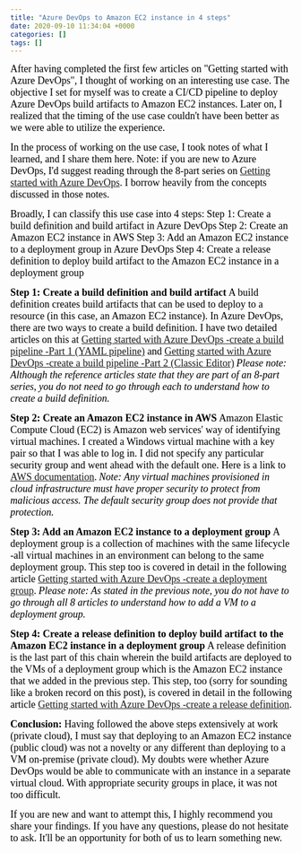```yaml
---
title: "Azure DevOps to Amazon EC2 instance in 4 steps"
date: 2020-09-10 11:34:04 +0000
categories: []
tags: []
---
```


<span style="font-size: 18px"><span style="font-family: calibri"><span style="color: #000000">After having completed the first few articles on "Getting started with Azure DevOps", I thought of working on an interesting use case. The objective I set for myself was to create a CI/CD pipeline to deploy Azure DevOps build artifacts to Amazon EC2 instances. Later on, I realized that the timing of the use case couldn't have been better as we were able to utilize the experience.</span></span></span>

<span style="font-size: 18px"><span style="font-family: calibri"><span style="color: #000000">In the process of working on the use case, I took notes of what I learned, and I share them here.</span></span></span>
<span style="font-size: 18px"><span style="font-family: calibri"><span style="color: #000000">Note: if you are new to Azure DevOps, I'd suggest reading through the 8-part series on <a href="https://skundunotes.com/2019/11/07/getting-started-with-azure-devops/">Getting started with Azure DevOps</a>. I borrow heavily from the concepts discussed in those notes.</span></span></span><!--more-->

<span style="font-size: 18px"><span style="font-family: calibri"><span style="color: #000000">Broadly, I can classify this use case into 4 steps:</span></span></span>
<span style="font-size: 18px"><span style="font-family: calibri"><span style="color: #000000">Step 1: Create a build definition and build artifact in Azure DevOps</span></span></span>
<span style="font-size: 18px"><span style="font-family: calibri"><span style="color: #000000">Step 2: Create an Amazon EC2 instance in AWS</span></span></span>
<span style="font-size: 18px"><span style="font-family: calibri"><span style="color: #000000">Step 3: Add an Amazon EC2 instance to a deployment group in Azure DevOps</span></span></span>
<span style="font-size: 18px"><span style="font-family: calibri"><span style="color: #000000">Step 4: Create a release definition to deploy build artifact to the Amazon EC2 instance in a deployment group</span></span></span>

<strong><span style="font-size: 18px"><span style="font-family: calibri"><span style="color: #000000">Step 1: Create a build definition and build artifact</span></span></span></strong>
<span style="font-size: 18px"><span style="font-family: calibri"><span style="color: #000000">A build definition creates build artifacts that can be used to deploy to a resource (in this case, an Amazon EC2 instance). In Azure DevOps, there are two ways to create a build definition. I have two detailed articles on this at <a href="http://skundunotes.com/2020/05/15/getting-started-with-azure-devops-create-a-build-pipeline-part-1-yaml-pipeline/" target="_blank" rel="noopener">Getting started with Azure DevOps -create a build pipeline -Part 1 (YAML pipeline)</a> and <a href="http://skundunotes.com/2020/05/15/getting-started-with-azure-devops-create-a-build-pipeline-part-2-classic-editor/" target="_blank" rel="noopener">Getting started with Azure DevOps -create a build pipeline -Part 2 (Classic Editor)</a></span></span></span>
<em><span style="font-size: 18px"><span style="font-family: calibri"><span style="color: #000000">Please note: Although the reference articles state that they are part of an 8-part series, you do not need to go through each to understand how to create a build definition.</span></span></span></em>

<strong><span style="font-size: 18px"><span style="font-family: calibri"><span style="color: #000000">Step 2: Create an Amazon EC2 instance in AWS</span></span></span></strong>
<span style="font-size: 18px"><span style="font-family: calibri"><span style="color: #000000">Amazon Elastic Compute Cloud (EC2) is Amazon web services' way of identifying virtual machines. I created a Windows virtual machine with a key pair so that I was able to log in. I did not specify any particular security group and went ahead with the default one. Here is a link to <a href="https://docs.aws.amazon.com/AWSEC2/latest/WindowsGuide/get-set-up-for-amazon-ec2.html">AWS documentation</a>.</span></span></span>
<em><span style="font-size: 18px"><span style="font-family: calibri"><span style="color: #000000">Note: Any virtual machines provisioned in cloud infrastructure must have proper security to protect from malicious access. The default security group does not provide that protection.</span></span></span></em>

<strong><span style="font-size: 18px"><span style="font-family: calibri"><span style="color: #000000">Step 3: Add an Amazon EC2 instance to a deployment group</span></span></span></strong>
<span style="font-size: 18px"><span style="font-family: calibri"><span style="color: #000000">A deployment group is a collection of machines with the same lifecycle -all virtual machines in an environment can belong to the same deployment group.</span></span></span>
<span style="font-size: 18px"><span style="font-family: calibri"><span style="color: #000000">This step too is covered in detail in the following article <a href="https://skundunotes.com/2019/12/27/azure-devops-deployment-groups/" target="_blank" rel="noopener">Getting started with Azure DevOps -create a deployment group</a>.</span></span></span>
<em><span style="font-size: 18px"><span style="font-family: calibri"><span style="color: #000000">Please note: As stated in the previous note, you do not have to go through all 8 articles to understand how to add a VM to a deployment group.</span></span></span></em>

<strong><span style="font-size: 18px"><span style="font-family: calibri"><span style="color: #000000">Step 4: Create a release definition to deploy build artifact to the Amazon EC2 instance in a deployment group</span></span></span></strong>
<span style="font-size: 18px"><span style="font-family: calibri"><span style="color: #000000">A release definition is the last part of this chain wherein the build artifacts are deployed to the VMs of a deployment group which is the Amazon EC2 instance that we added in the previous step. This step, too (sorry for sounding like a broken record on this post), is covered in detail in the following article <a href="https://skundunotes.com/2020/05/22/getting-started-with-azure-devops-create-a-release-definition/" target="_blank" rel="noopener">Getting started with Azure DevOps -create a release definition</a>.</span></span></span>

<span style="font-size: 18px"><span style="font-family: calibri"><span style="color: #000000"><strong>Conclusion:</strong> Having followed the above steps extensively at work (private cloud), I must say that deploying to an Amazon EC2 instance (public cloud) was not a novelty or any different than deploying to a VM on-premise (private cloud). My doubts were whether Azure DevOps would be able to communicate with an instance in a separate virtual cloud. With appropriate security groups in place, it was not too difficult.</span></span></span>

<span style="font-size: 18px"><span style="font-family: calibri"><span style="color: #000000">If you are new and want to attempt this, I highly recommend you share your findings. If you have any questions, please do not hesitate to ask. It'll be an opportunity for both of us to learn something new.</span></span></span>
